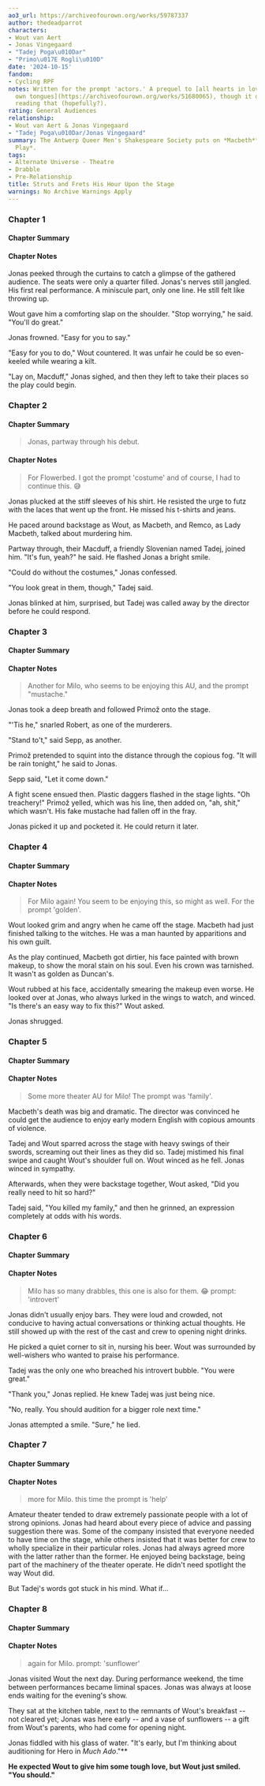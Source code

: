 ```yaml
---
ao3_url: https://archiveofourown.org/works/59787337
author: thedeadparrot
characters:
- Wout van Aert
- Jonas Vingegaard
- "Tadej Poga\u010Dar"
- "Primo\u017E Rogli\u010D"
date: '2024-10-15'
fandom:
- Cycling RPF
notes: Written for the prompt 'actors.' A prequel to [all hearts in love use their
  own tongues](https://archiveofourown.org/works/51680065), though it doesn't require
  reading that (hopefully?).
rating: General Audiences
relationship:
- Wout van Aert & Jonas Vingegaard
- "Tadej Poga\u010Dar/Jonas Vingegaard"
summary: The Antwerp Queer Men's Shakespeare Society puts on *Macbeth**the Scottish
  Play*.
tags:
- Alternate Universe - Theatre
- Drabble
- Pre-Relationship
title: Struts and Frets His Hour Upon the Stage
warnings: No Archive Warnings Apply
---
```


### Chapter 1


#### Chapter Summary



#### Chapter Notes



Jonas peeked through the curtains to catch a glimpse of the gathered audience. The seats were only a quarter filled. Jonas's nerves still jangled. His first real performance. A miniscule part, only one line. He still felt like throwing up.

Wout gave him a comforting slap on the shoulder. "Stop worrying," he said. "You'll do great."

Jonas frowned. "Easy for you to say."

"Easy for you to do," Wout countered. It was unfair he could be so even\-keeled while wearing a kilt.

"Lay on, Macduff," Jonas sighed, and then they left to take their places so the play could begin.


### Chapter 2


#### Chapter Summary



> Jonas, partway through his debut.


#### Chapter Notes



> For Flowerbed. I got the prompt 'costume' and of course, I had to continue this. 😅


Jonas plucked at the stiff sleeves of his shirt. He resisted the urge to futz with the laces that went up the front. He missed his t\-shirts and jeans.

He paced around backstage as Wout, as Macbeth, and Remco, as Lady Macbeth, talked about murdering him.

Partway through, their Macduff, a friendly Slovenian named Tadej, joined him. "It's fun, yeah?" he said. He flashed Jonas a bright smile.

"Could do without the costumes," Jonas confessed.

"You look great in them, though," Tadej said.

Jonas blinked at him, surprised, but Tadej was called away by the director before he could respond.


### Chapter 3


#### Chapter Summary



#### Chapter Notes



> Another for Milo, who seems to be enjoying this AU, and the prompt "mustache."


Jonas took a deep breath and followed Primož onto the stage.

"'Tis he," snarled Robert, as one of the murderers.

"Stand to't," said Sepp, as another.

Primož pretended to squint into the distance through the copious fog. "It will be rain tonight," he said to Jonas.

Sepp said, "Let it come down."

A fight scene ensued then. Plastic daggers flashed in the stage lights. "Oh treachery!" Primož yelled, which was his line, then added on, "ah, shit," which wasn't. His fake mustache had fallen off in the fray.

Jonas picked it up and pocketed it. He could return it later.


### Chapter 4


#### Chapter Summary



#### Chapter Notes



> For Milo again! You seem to be enjoying this, so might as well. For the prompt 'golden'.


Wout looked grim and angry when he came off the stage. Macbeth had just finished talking to the witches. He was a man haunted by apparitions and his own guilt.

As the play continued, Macbeth got dirtier, his face painted with brown makeup, to show the moral stain on his soul. Even his crown was tarnished. It wasn't as golden as Duncan's.

Wout rubbed at his face, accidentally smearing the makeup even worse. He looked over at Jonas, who always lurked in the wings to watch, and winced. "Is there's an easy way to fix this?" Wout asked.

Jonas shrugged.


### Chapter 5


#### Chapter Summary



#### Chapter Notes



> Some more theater AU for Milo! The prompt was 'family'.


Macbeth's death was big and dramatic. The director was convinced he could get the audience to enjoy early modern English with copious amounts of violence.

Tadej and Wout sparred across the stage with heavy swings of their swords, screaming out their lines as they did so. Tadej mistimed his final swipe and caught Wout's shoulder full on. Wout winced as he fell. Jonas winced in sympathy.

Afterwards, when they were backstage together, Wout asked, "Did you really need to hit so hard?"

Tadej said, "You killed my family," and then he grinned, an expression completely at odds with his words.


### Chapter 6


#### Chapter Summary



#### Chapter Notes



> Milo has so many drabbles, this one is also for them. 😂 prompt: 'introvert'


Jonas didn't usually enjoy bars. They were loud and crowded, not conducive to having actual conversations or thinking actual thoughts. He still showed up with the rest of the cast and crew to opening night drinks.

He picked a quiet corner to sit in, nursing his beer. Wout was surrounded by well\-wishers who wanted to praise his performance.

Tadej was the only one who breached his introvert bubble. "You were great."

"Thank you," Jonas replied. He knew Tadej was just being nice.

"No, really. You should audition for a bigger role next time."

Jonas attempted a smile. "Sure," he lied.


### Chapter 7


#### Chapter Summary



#### Chapter Notes



> more for Milo. this time the prompt is 'help'


Amateur theater tended to draw extremely passionate people with a lot of strong opinions. Jonas had heard about every piece of advice and passing suggestion there was. Some of the company insisted that everyone needed to have time on the stage, while others insisted that it was better for crew to wholly specialize in their particular roles. Jonas had always agreed more with the latter rather than the former. He enjoyed being backstage, being part of the machinery of the theater operate. He didn't need spotlight the way Wout did.

But Tadej's words got stuck in his mind. What if...


### Chapter 8


#### Chapter Summary



#### Chapter Notes



> again for Milo. prompt: 'sunflower'


Jonas visited Wout the next day. During performance weekend, the time between performances became liminal spaces. Jonas was always at loose ends waiting for the evening's show.

They sat at the kitchen table, next to the remnants of Wout's breakfast \-\- not cleared yet; Jonas was here early \-\- and a vase of sunflowers \-\- a gift from Wout's parents, who had come for opening night.

Jonas fiddled with his glass of water. "It's early, but I'm thinking about auditioning for Hero in *Much Ado*."**


**He expected Wout to give him some tough love, but Wout just smiled. "You should."**


